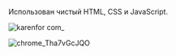 Использован чистый HTML, CSS и JavaScript.

![karenfor com_](https://github.com/user-attachments/assets/c267cbf8-3693-4576-bda0-0618ad87a842)

![chrome_Tha7vGcJQO](https://github.com/user-attachments/assets/e28aac56-8415-4980-a688-fdf88acf5207)
